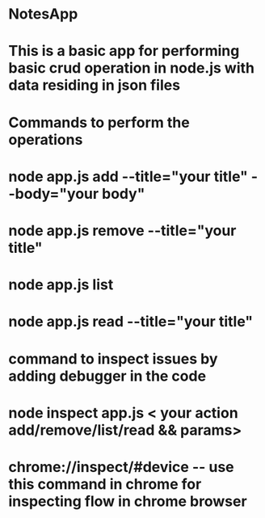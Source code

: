 # NotesApp

# This is a basic app for performing basic crud operation in node.js with data residing in json files

# Commands to perform the operations

# node app.js add --title="your title" --body="your body"
# node app.js remove --title="your title"
# node app.js list
# node app.js read --title="your title"

# command to inspect issues by adding debugger in the code

# node inspect app.js < your action add/remove/list/read && params>

# chrome://inspect/#device  -- use this command in chrome for inspecting flow in chrome browser